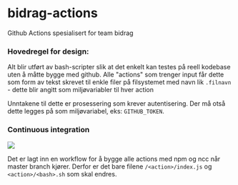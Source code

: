 # bidrag-actions
Github Actions spesialisert for team bidrag

### Hovedregel for design:
Alt blir utført av bash-scripter slik at det enkelt kan testes på reell kodebase uten å måtte bygge med github. Alle "actions" som trenger input får
dette som form av tekst skrevet til enkle filer på filsystemet med navn lik `.filnavn` - dette blir angitt som miljøvariabler til hver action

Unntakene til dette er prosessering som krever autentisering. Der må otså dette legges på som miljøvariabel, eks: `GITHUB_TOKEN`.

### Continuous integration
![](https://github.com/navikt/bidrag-commons/workflows/continious%20integration/badge.svg)

Det er lagt inn en workflow for å bygge alle actions med npm og ncc når master branch kjører. Derfor er det bare filene `/<action>/index.js` og 
`<action>/<bash>.sh` som skal endres.